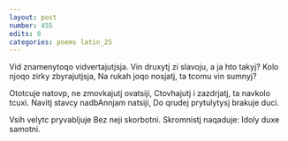 ```yaml
---
layout: post
number: 455
edits: 8
categories: poems latin_25
---
```


Vid znamenytoqo vidvertajutjsja.
Vin druxytj zi slavoju, a ja hto takyj?
Kolo njoqo zirky zbyrajutjsja,
Na rukah joqo nosjatj, ta tcomu vin sumnyj?

Ototcuje natovp, ne zmovkajutj ovatsiji,
Ctovhajutj i zazdrjatj, ta navkolo tcuxi.
Navitj stavcy nadbAnnjam natsiji,
Do qrudej prytulytysj brakuje duci.

Vsih velytc pryvabljuje
Bez neji skorbotni.
Skromnistj naqaduje:
Idoly duxe samotni.

